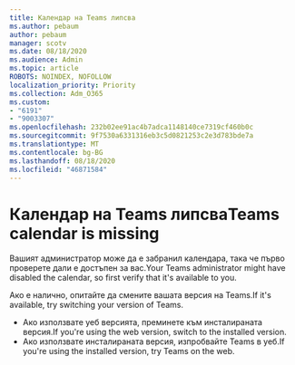 ```yaml
---
title: Календар на Teams липсва
ms.author: pebaum
author: pebaum
manager: scotv
ms.date: 08/18/2020
ms.audience: Admin
ms.topic: article
ROBOTS: NOINDEX, NOFOLLOW
localization_priority: Priority
ms.collection: Adm_O365
ms.custom:
- "6191"
- "9003307"
ms.openlocfilehash: 232b02ee91ac4b7adca1148140ce7319cf460b0c
ms.sourcegitcommit: 9f7530a6331316eb3c5d0821253c2e3d783bde7a
ms.translationtype: MT
ms.contentlocale: bg-BG
ms.lasthandoff: 08/18/2020
ms.locfileid: "46871584"
---
```

# <a name="teams-calendar-is-missing"></a><span data-ttu-id="9eb7d-102">Календар на Teams липсва</span><span class="sxs-lookup"><span data-stu-id="9eb7d-102">Teams calendar is missing</span></span>

<span data-ttu-id="9eb7d-103">Вашият администратор може да е забранил календара, така че първо проверете дали е достъпен за вас.</span><span class="sxs-lookup"><span data-stu-id="9eb7d-103">Your Teams administrator might have disabled the calendar, so first verify that it's available to you.</span></span>

<span data-ttu-id="9eb7d-104">Ако е налично, опитайте да смените вашата версия на Teams.</span><span class="sxs-lookup"><span data-stu-id="9eb7d-104">If it's available, try switching your version of Teams.</span></span>

- <span data-ttu-id="9eb7d-105">Ако използвате уеб версията, преминете към инсталираната версия.</span><span class="sxs-lookup"><span data-stu-id="9eb7d-105">If you're using the web version, switch to the installed version.</span></span>
- <span data-ttu-id="9eb7d-106">Ако използвате инсталираната версия, изпробвайте Teams в уеб.</span><span class="sxs-lookup"><span data-stu-id="9eb7d-106">If you're using the installed version, try Teams on the web.</span></span>